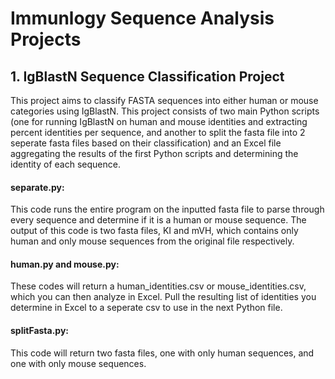 # Immunlogy Sequence Analysis Projects


## 1. IgBlastN Sequence Classification Project

This project aims to classify FASTA sequences into either human or mouse categories using IgBlastN. This project consists of two main Python scripts (one for running IgBlastN on human and mouse identities and extracting percent identities per sequence, and another to split the fasta file into 2 seperate fasta files based on their classification) and an Excel file aggregating the results of the first Python scripts and determining the identity of each sequence. 


#### separate.py:
This code runs the entire program on the inputted fasta file to parse through every sequence and determine if it is a human or mouse sequence. The output of this code is two fasta files, KI and mVH, which contains only human and only mouse sequences from the original file respectively. 

#### human.py and mouse.py:
These codes will return a human_identities.csv or mouse_identities.csv, which you can then analyze in Excel. 
Pull the resulting list of identities you determine in Excel to a seperate csv to use in the next Python file. 


#### splitFasta.py:
This code will return two fasta files, one with only human sequences, and one with only mouse sequences. 
